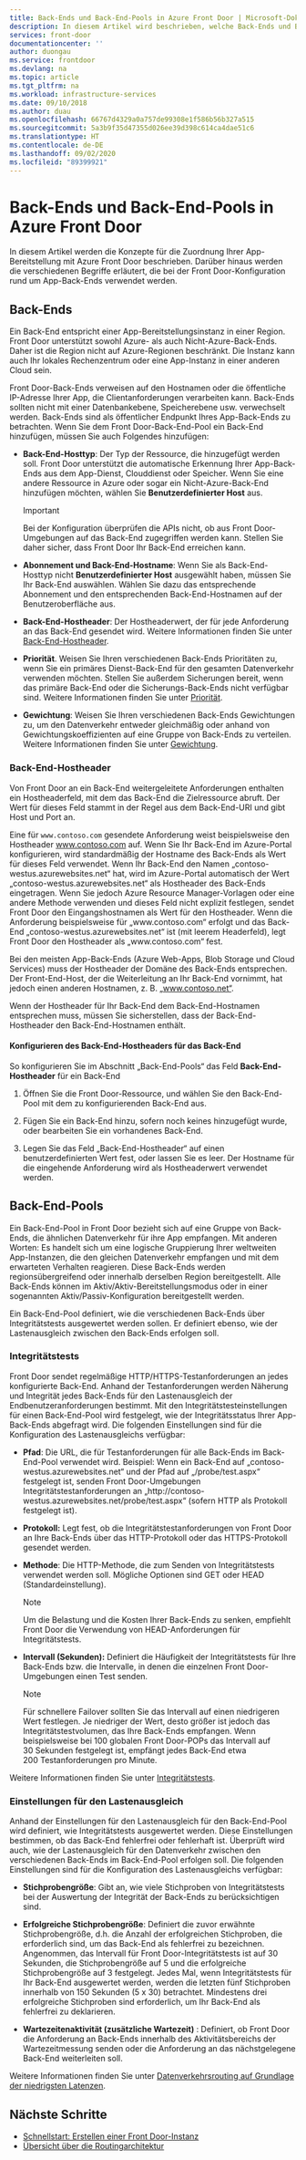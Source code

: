 ```yaml
---
title: Back-Ends und Back-End-Pools in Azure Front Door | Microsoft-Dokumentation
description: In diesem Artikel wird beschrieben, welche Back-Ends und Back-End-Pools in der Front Door-Konfiguration enthalten sind.
services: front-door
documentationcenter: ''
author: duongau
ms.service: frontdoor
ms.devlang: na
ms.topic: article
ms.tgt_pltfrm: na
ms.workload: infrastructure-services
ms.date: 09/10/2018
ms.author: duau
ms.openlocfilehash: 66767d4329a0a757de99308e1f586b56b327a515
ms.sourcegitcommit: 5a3b9f35d47355d026ee39d398c614ca4dae51c6
ms.translationtype: HT
ms.contentlocale: de-DE
ms.lasthandoff: 09/02/2020
ms.locfileid: "89399921"
---
```

# <a name="backends-and-backend-pools-in-azure-front-door"></a>Back-Ends und Back-End-Pools in Azure Front Door
In diesem Artikel werden die Konzepte für die Zuordnung Ihrer App-Bereitstellung mit Azure Front Door beschrieben. Darüber hinaus werden die verschiedenen Begriffe erläutert, die bei der Front Door-Konfiguration rund um App-Back-Ends verwendet werden.

## <a name="backends"></a>Back-Ends
Ein Back-End entspricht einer App-Bereitstellungsinstanz in einer Region. Front Door unterstützt sowohl Azure- als auch Nicht-Azure-Back-Ends. Daher ist die Region nicht auf Azure-Regionen beschränkt. Die Instanz kann auch Ihr lokales Rechenzentrum oder eine App-Instanz in einer anderen Cloud sein.

Front Door-Back-Ends verweisen auf den Hostnamen oder die öffentliche IP-Adresse Ihrer App, die Clientanforderungen verarbeiten kann. Back-Ends sollten nicht mit einer Datenbankebene, Speicherebene usw. verwechselt werden. Back-Ends sind als öffentlicher Endpunkt Ihres App-Back-Ends zu betrachten. Wenn Sie dem Front Door-Back-End-Pool ein Back-End hinzufügen, müssen Sie auch Folgendes hinzufügen:

- **Back-End-Hosttyp**: Der Typ der Ressource, die hinzugefügt werden soll. Front Door unterstützt die automatische Erkennung Ihrer App-Back-Ends aus dem App-Dienst, Clouddienst oder Speicher. Wenn Sie eine andere Ressource in Azure oder sogar ein Nicht-Azure-Back-End hinzufügen möchten, wählen Sie **Benutzerdefinierter Host** aus.

    >[!IMPORTANT]
    >Bei der Konfiguration überprüfen die APIs nicht, ob aus Front Door-Umgebungen auf das Back-End zugegriffen werden kann. Stellen Sie daher sicher, dass Front Door Ihr Back-End erreichen kann.

- **Abonnement und Back-End-Hostname**: Wenn Sie als Back-End-Hosttyp nicht **Benutzerdefinierter Host** ausgewählt haben, müssen Sie Ihr Back-End auswählen. Wählen Sie dazu das entsprechende Abonnement und den entsprechenden Back-End-Hostnamen auf der Benutzeroberfläche aus.

- **Back-End-Hostheader**: Der Hostheaderwert, der für jede Anforderung an das Back-End gesendet wird. Weitere Informationen finden Sie unter [Back-End-Hostheader](#hostheader).

- **Priorität**. Weisen Sie Ihren verschiedenen Back-Ends Prioritäten zu, wenn Sie ein primäres Dienst-Back-End für den gesamten Datenverkehr verwenden möchten. Stellen Sie außerdem Sicherungen bereit, wenn das primäre Back-End oder die Sicherungs-Back-Ends nicht verfügbar sind. Weitere Informationen finden Sie unter [Priorität](front-door-routing-methods.md#priority).

- **Gewichtung**: Weisen Sie Ihren verschiedenen Back-Ends Gewichtungen zu, um den Datenverkehr entweder gleichmäßig oder anhand von Gewichtungskoeffizienten auf eine Gruppe von Back-Ends zu verteilen. Weitere Informationen finden Sie unter [Gewichtung](front-door-routing-methods.md#weighted).

### <a name="backend-host-header"></a><a name = "hostheader"></a>Back-End-Hostheader

Von Front Door an ein Back-End weitergeleitete Anforderungen enthalten ein Hostheaderfeld, mit dem das Back-End die Zielressource abruft. Der Wert für dieses Feld stammt in der Regel aus dem Back-End-URI und gibt Host und Port an.

Eine für `www.contoso.com` gesendete Anforderung weist beispielsweise den Hostheader www.contoso.com auf. Wenn Sie Ihr Back-End im Azure-Portal konfigurieren, wird standardmäßig der Hostname des Back-Ends als Wert für dieses Feld verwendet. Wenn Ihr Back-End den Namen „contoso-westus.azurewebsites.net“ hat, wird im Azure-Portal automatisch der Wert „contoso-westus.azurewebsites.net“ als Hostheader des Back-Ends eingetragen. Wenn Sie jedoch Azure Resource Manager-Vorlagen oder eine andere Methode verwenden und dieses Feld nicht explizit festlegen, sendet Front Door den Eingangshostnamen als Wert für den Hostheader. Wenn die Anforderung beispielsweise für „www\.contoso.com“ erfolgt und das Back-End „contoso-westus.azurewebsites.net“ ist (mit leerem Headerfeld), legt Front Door den Hostheader als „www\.contoso.com“ fest.

Bei den meisten App-Back-Ends (Azure Web-Apps, Blob Storage und Cloud Services) muss der Hostheader der Domäne des Back-Ends entsprechen. Der Front-End-Host, der die Weiterleitung an Ihr Back-End vornimmt, hat jedoch einen anderen Hostnamen, z. B. „www.contoso.net“.

Wenn der Hostheader für Ihr Back-End dem Back-End-Hostnamen entsprechen muss, müssen Sie sicherstellen, dass der Back-End-Hostheader den Back-End-Hostnamen enthält.

#### <a name="configuring-the-backend-host-header-for-the-backend"></a>Konfigurieren des Back-End-Hostheaders für das Back-End

So konfigurieren Sie im Abschnitt „Back-End-Pools“ das Feld **Back-End-Hostheader** für ein Back-End

1. Öffnen Sie die Front Door-Ressource, und wählen Sie den Back-End-Pool mit dem zu konfigurierenden Back-End aus.

2. Fügen Sie ein Back-End hinzu, sofern noch keines hinzugefügt wurde, oder bearbeiten Sie ein vorhandenes Back-End.

3. Legen Sie das Feld „Back-End-Hostheader“ auf einen benutzerdefinierten Wert fest, oder lassen Sie es leer. Der Hostname für die eingehende Anforderung wird als Hostheaderwert verwendet werden.

## <a name="backend-pools"></a>Back-End-Pools
Ein Back-End-Pool in Front Door bezieht sich auf eine Gruppe von Back-Ends, die ähnlichen Datenverkehr für ihre App empfangen. Mit anderen Worten: Es handelt sich um eine logische Gruppierung Ihrer weltweiten App-Instanzen, die den gleichen Datenverkehr empfangen und mit dem erwarteten Verhalten reagieren. Diese Back-Ends werden regionsübergreifend oder innerhalb derselben Region bereitgestellt. Alle Back-Ends können im Aktiv/Aktiv-Bereitstellungsmodus oder in einer sogenannten Aktiv/Passiv-Konfiguration bereitgestellt werden.

Ein Back-End-Pool definiert, wie die verschiedenen Back-Ends über Integritätstests ausgewertet werden sollen. Er definiert ebenso, wie der Lastenausgleich zwischen den Back-Ends erfolgen soll.

### <a name="health-probes"></a>Integritätstests
Front Door sendet regelmäßige HTTP/HTTPS-Testanforderungen an jedes konfigurierte Back-End. Anhand der Testanforderungen werden Näherung und Integrität jedes Back-Ends für den Lastenausgleich der Endbenutzeranforderungen bestimmt. Mit den Integritätstesteinstellungen für einen Back-End-Pool wird festgelegt, wie der Integritätsstatus Ihrer App-Back-Ends abgefragt wird. Die folgenden Einstellungen sind für die Konfiguration des Lastenausgleichs verfügbar:

- **Pfad**: Die URL, die für Testanforderungen für alle Back-Ends im Back-End-Pool verwendet wird. Beispiel: Wenn ein Back-End auf „contoso-westus.azurewebsites.net“ und der Pfad auf „/probe/test.aspx“ festgelegt ist, senden Front Door-Umgebungen Integritätstestanforderungen an „http\://contoso-westus.azurewebsites.net/probe/test.aspx“ (sofern HTTP als Protokoll festgelegt ist).

- **Protokoll:** Legt fest, ob die Integritätstestanforderungen von Front Door an Ihre Back-Ends über das HTTP-Protokoll oder das HTTPS-Protokoll gesendet werden.

- **Methode**: Die HTTP-Methode, die zum Senden von Integritätstests verwendet werden soll. Mögliche Optionen sind GET oder HEAD (Standardeinstellung).
    > [!NOTE]
    > Um die Belastung und die Kosten Ihrer Back-Ends zu senken, empfiehlt Front Door die Verwendung von HEAD-Anforderungen für Integritätstests.

- **Intervall (Sekunden):** Definiert die Häufigkeit der Integritätstests für Ihre Back-Ends bzw. die Intervalle, in denen die einzelnen Front Door-Umgebungen einen Test senden.

    >[!NOTE]
    >Für schnellere Failover sollten Sie das Intervall auf einen niedrigeren Wert festlegen. Je niedriger der Wert, desto größer ist jedoch das Integritätstestvolumen, das Ihre Back-Ends empfangen. Wenn beispielsweise bei 100 globalen Front Door-POPs das Intervall auf 30 Sekunden festgelegt ist, empfängt jedes Back-End etwa 200 Testanforderungen pro Minute.

Weitere Informationen finden Sie unter [Integritätstests](front-door-health-probes.md).

### <a name="load-balancing-settings"></a>Einstellungen für den Lastenausgleich
Anhand der Einstellungen für den Lastenausgleich für den Back-End-Pool wird definiert, wie Integritätstests ausgewertet werden. Diese Einstellungen bestimmen, ob das Back-End fehlerfrei oder fehlerhaft ist. Überprüft wird auch, wie der Lastenausgleich für den Datenverkehr zwischen den verschiedenen Back-Ends im Back-End-Pool erfolgen soll. Die folgenden Einstellungen sind für die Konfiguration des Lastenausgleichs verfügbar:

- **Stichprobengröße**: Gibt an, wie viele Stichproben von Integritätstests bei der Auswertung der Integrität der Back-Ends zu berücksichtigen sind.

- **Erfolgreiche Stichprobengröße**: Definiert die zuvor erwähnte Stichprobengröße, d.h. die Anzahl der erfolgreichen Stichproben, die erforderlich sind, um das Back-End als fehlerfrei zu bezeichnen. Angenommen, das Intervall für Front Door-Integritätstests ist auf 30 Sekunden, die Stichprobengröße auf 5 und die erfolgreiche Stichprobengröße auf 3 festgelegt. Jedes Mal, wenn Integritätstests für Ihr Back-End ausgewertet werden, werden die letzten fünf Stichproben innerhalb von 150 Sekunden (5 x 30) betrachtet. Mindestens drei erfolgreiche Stichproben sind erforderlich, um Ihr Back-End als fehlerfrei zu deklarieren.

- **Wartezeitenaktivität (zusätzliche Wartezeit)** : Definiert, ob Front Door die Anforderung an Back-Ends innerhalb des Aktivitätsbereichs der Wartezeitmessung senden oder die Anforderung an das nächstgelegene Back-End weiterleiten soll.

Weitere Informationen finden Sie unter [Datenverkehrsrouting auf Grundlage der niedrigsten Latenzen](front-door-routing-methods.md#latency).

## <a name="next-steps"></a>Nächste Schritte

- [Schnellstart: Erstellen einer Front Door-Instanz](quickstart-create-front-door.md)
- [Übersicht über die Routingarchitektur](front-door-routing-architecture.md)
